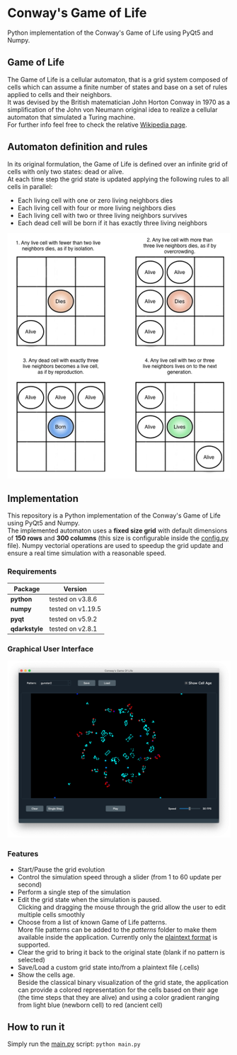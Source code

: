 # Conway's Game of Life
Python implementation of the Conway's Game of Life using PyQt5 and Numpy.

## Game of Life
The Game of Life is a cellular automaton, that is a grid system composed of cells which can assume a finite number of states and base on a set of
rules applied to cells and their neighbors.  
It was devised by the British matematician John Horton Conway in 1970 as a simplification of the John von Neumann original idea to realize a cellular automaton that
simulated a Turing machine.  
For further info feel free to check the relative [Wikipedia page](https://en.wikipedia.org/wiki/Conway%27s_Game_of_Life).

## Automaton definition and rules
In its original formulation, the Game of Life is defined over an infinite grid of cells with only two states: dead or alive.  
At each time step the grid state is updated applying the following rules to all cells in parallel:
- Each living cell with one or zero living neighbors dies
- Each living cell with four or more living neighbors dies
- Each living cell with two or three living neighbors survives
- Each dead cell will be born if it has exactly three living neighbors  

![Game of Life rules](resources/images/rules.png)

## Implementation
This repository is a Python implementation of the Conway's Game of Life using PyQt5 and Numpy.  
The implemented automaton uses a **fixed size grid** with default dimensions of **150 rows** and **300 columns** (this size is configurable inside the
[config.py](config.py) file).
Numpy vectorial operations are used to speedup the grid update and ensure a real time simulation with a reasonable speed.

### Requirements
| Package | Version |
| -------- | ------- |
| **python** | tested on v3.8.6 | 
| **numpy** | tested on v1.19.5 |
| **pyqt** | tested on v5.9.2 |
| **qdarkstyle** | tested on v2.8.1 |

### Graphical User Interface
![GUI Screenshot](resources/images/gui-screen.png)

### Features
- Start/Pause the grid evolution
- Control the simulation speed through a slider (from 1 to 60 update per second)
- Perform a single step of the simulation
- Edit the grid state when the simulation is paused.  
  Clicking and dragging the mouse through the grid allow the user to edit multiple cells smoothly
- Choose from a list of known Game of Life patterns.  
  More file patterns can be added to the _patterns_ folder to make them available inside the application.
Currently only the [plaintext format](https://www.conwaylife.com/wiki/Plaintext) is supported.
- Clear the grid to bring it back to the original state (blank if no pattern is selected)
- Save/Load a custom grid state into/from a plaintext file (.cells)
- Show the cells age.  
  Beside the classical binary visualization of the grid state, the application can provide a colored representation for the cells based on their
age (the time steps that they are alive) and using a color gradient ranging from light blue (newborn cell) to red (ancient cell)

## How to run it
Simply run the [main.py](main.py) script: `python main.py`


